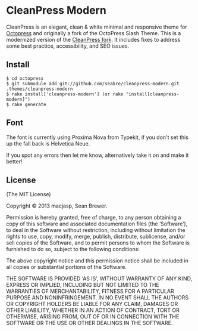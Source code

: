 CleanPress Modern
=================
CleanPress is an elegant, clean & white minimal and responsive theme for [Octopress](http://octopress.org) and originally a fork of the OctoPress Slash Theme.
This is a modernized version of the [CleanPress fork](https://github.com/paulicarmody/cleanpress). It includes fixes to address some best practice, accessibility, and SEO issues.

Install
-------
    $ cd octopress
    $ git submodule add git://github.com/seabre/cleanpress-modern.git .themes/cleanpress-modern
    $ rake install['cleanpress-modern'] (or rake "install[cleanpress-modern]")
    $ rake generate


Font
---------------------
The font is currently using Proxima Nova from Typekit, if you don't set this up the fall back is Helvetica Neue.

If you spot any errors then let me know, alternatively take it on and make it better!

License
-------
(The MIT License)

Copyright © 2013 macjasp, Sean Brewer.

Permission is hereby granted, free of charge, to any person obtaining a copy of this software and associated documentation files (the ‘Software’), to deal in the Software without restriction, including without limitation the rights to use, copy, modify, merge, publish, distribute, sublicense, and/or sell copies of the Software, and to permit persons to whom the Software is furnished to do so, subject to the following conditions:

The above copyright notice and this permission notice shall be included in all copies or substantial portions of the Software.

THE SOFTWARE IS PROVIDED ‘AS IS’, WITHOUT WARRANTY OF ANY KIND, EXPRESS OR IMPLIED, INCLUDING BUT NOT LIMITED TO THE WARRANTIES OF MERCHANTABILITY, FITNESS FOR A PARTICULAR PURPOSE AND NONINFRINGEMENT. IN NO EVENT SHALL THE AUTHORS OR COPYRIGHT HOLDERS BE LIABLE FOR ANY CLAIM, DAMAGES OR OTHER LIABILITY, WHETHER IN AN ACTION OF CONTRACT, TORT OR OTHERWISE, ARISING FROM, OUT OF OR IN CONNECTION WITH THE SOFTWARE OR THE USE OR OTHER DEALINGS IN THE SOFTWARE.
